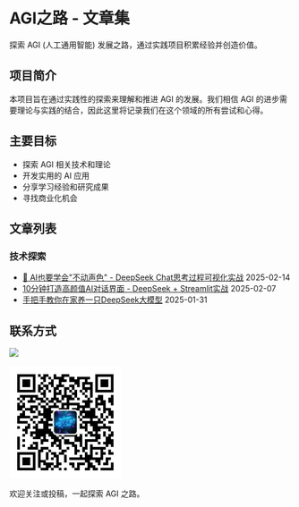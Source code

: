 # AGI之路 - 文章集

探索 AGI (人工通用智能) 发展之路，通过实践项目积累经验并创造价值。

## 项目简介

本项目旨在通过实践性的探索来理解和推进 AGI 的发展。我们相信 AGI 的进步需要理论与实践的结合，因此这里将记录我们在这个领域的所有尝试和心得。

## 主要目标

- 探索 AGI 相关技术和理论
- 开发实用的 AI 应用
- 分享学习经验和研究成果
- 寻找商业化机会

## 文章列表
### 技术探索
- [🤔 AI也要学会"不动声色" - DeepSeek Chat思考过程可视化实战](articles/DeepSeek-web-interface-think-different-style.md) 2025-02-14
- [10分钟打造高颜值AI对话界面 - DeepSeek + Streamlit实战](articles/DeepSeek-web-interface.md) 2025-02-07
- [手把手教你在家养一只DeepSeek大模型](articles/DeepSeek-local-deploy.md) 2025-01-31

## 联系方式
[![](https://img.shields.io/badge/微信公众号-2AGI-blue)](https://mp.weixin.qq.com/s/JJKHtcVcep_3Zio91NJWDw)

<img src="./2AGI_qrcode.jpg" width="200" alt="2AGI_qrcode">

欢迎关注或投稿，一起探索 AGI 之路。
